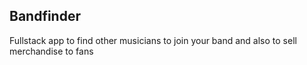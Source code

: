 
## Bandfinder

Fullstack app to find other musicians to join your band and also to sell merchandise to fans


